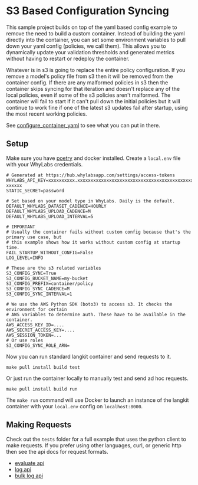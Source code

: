 # S3 Based Configuration Syncing

This sample project builds on top of the yaml based config example to remove the need to build a custom container. Instead of building the
yaml directly into the container, you can set some environment variables to pull down your yaml config (policies, we call them). This allows
you to dynamically update your validation thresholds and generated metrics without having to restart or redeploy the container.

Whatever is in s3 is going to replace the entire policy configuration. If you remove a model's policy file from s3 then it will be removed
from the container config. If there are any malformed policies in s3 then the container skips syncing for that iteration and doesn't replace
any of the local policies, even if some of the s3 policies aren't malformed. The container will fail to start if it can't pull down the
initial policies but it will continue to work fine if one of the latest s3 updates fail after startup, using the most recent working
policies.

See [configure_container_yaml][configure_container_yaml] to see what you can put in there.

## Setup

Make sure you have [poetry](https://python-poetry.org/) and docker installed. Create a `local.env` file with your WhyLabs credentials.

```
# Generated at https://hub.whylabsapp.com/settings/access-tokens
WHYLABS_API_KEY=xxxxxxxxxx.xxxxxxxxxxxxxxxxxxxxxxxxxxxxxxxxxxxxxxxxxxxxxxxxxxxxx:org-xxxxxx
STATIC_SECRET=password

# Set based on your model type in WhyLabs. Daily is the default.
DEFAULT_WHYLABS_DATASET_CADENCE=HOURLY
DEFAULT_WHYLABS_UPLOAD_CADENCE=M
DEFAULT_WHYLABS_UPLOAD_INTERVAL=5

# IMPORTANT
# Usually the container fails without custom config because that's the primary use case, but
# this example shows how it works without custom config at startup time.
FAIL_STARTUP_WITHOUT_CONFIG=False
LOG_LEVEL=INFO

# These are the s3 related variables
S3_CONFIG_SYNC=True
S3_CONFIG_BUCKET_NAME=my-bucket
S3_CONFIG_PREFIX=container/policy
S3_CONFIG_SYNC_CADENCE=M
S3_CONFIG_SYNC_INTERVAL=1

# We use the AWS Python SDK (boto3) to access s3. It checks the environment for certain
# AWS variables to determine auth. These have to be available in the container.
AWS_ACCESS_KEY_ID=....
AWS_SECRET_ACCESS_KEY=....
AWS_SESSION_TOKEN=...
# Or use roles
S3_CONFIG_SYNC_ROLE_ARN=
```


Now you can run standard langkit container and send requests to it.

```
make pull install build test
```

Or just run the container locally to manually test and send ad hoc requests.

```
make pull install build run
```

The `make run` command will use Docker to launch an instance of the langkit container with your `local.env` config on `localhost:8000`.

## Making Requests

Check out the `tests` folder for a full example that uses the python client to make requests. If you prefer using other languages, curl, or
generic http then see the api docs for request formats.

- [evaluate api](https://whylabs.github.io/whylogs-container-python-docs/whylogs-container-python.html#operation/evaluate)
- [log api](https://whylabs.github.io/whylogs-container-python-docs/whylogs-container-python.html#operation/log_llm)
- [bulk log api](https://whylabs.github.io/whylogs-container-python-docs/whylogs-container-python.html#operation/log)



[configure_container_yaml]: https://github.com/whylabs/langkit-container-examples/tree/master/examples/configure_container_yaml
